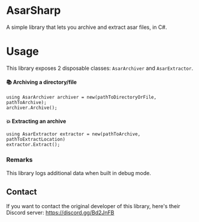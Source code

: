 ﻿# AsarSharp
A simple library that lets you archive and extract asar files, in C#.

# Usage
This library exposes 2 disposable classes: `AsarArchiver` and `AsarExtractor`.

#### 📚 Archiving a directory/file 
```
using AsarArchiver archiver = new(pathToDirectoryOrFile, pathToArchive);
archiver.Archive();
```

#### 💥 Extracting an archive 
```
using AsarExtractor extractor = new(pathToArchive, pathToExtractLocation)
extractor.Extract();
```

### Remarks
This library logs additional data when built in debug mode.

## Contact
If you want to contact the original developer of this library, here's their Discord server: https://discord.gg/Bd2JnFB